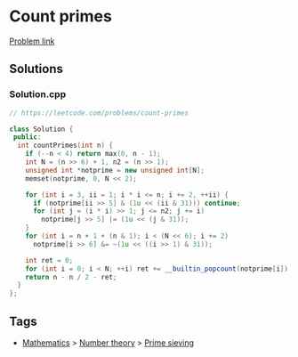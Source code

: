 # Count primes

[Problem link](https://leetcode.com/problems/count-primes)

## Solutions


### Solution.cpp
```cpp
// https://leetcode.com/problems/count-primes

class Solution {
 public:
  int countPrimes(int n) {
    if (--n < 4) return max(0, n - 1);
    int N = (n >> 6) + 1, n2 = (n >> 1);
    unsigned int *notprime = new unsigned int[N];
    memset(notprime, 0, N << 2);

    for (int i = 3, ii = 1; i * i <= n; i += 2, ++ii) {
      if (notprime[ii >> 5] & (1u << (ii & 31))) continue;
      for (int j = (i * i) >> 1; j <= n2; j += i)
        notprime[j >> 5] |= (1u << (j & 31));
    }
    for (int i = n + 1 + (n & 1); i < (N << 6); i += 2)
      notprime[i >> 6] &= ~(1u << ((i >> 1) & 31));

    int ret = 0;
    for (int i = 0; i < N; ++i) ret += __builtin_popcount(notprime[i]);
    return n - n / 2 - ret;
  }
};
```
## Tags

* [Mathematics](/README.md#Mathematics) > [Number theory](/README.md#Mathematics-Number_theory) > [Prime sieving](/README.md#Mathematics-Number_theory-Prime_sieving)

